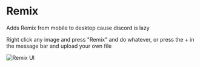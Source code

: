 # Remix
Adds Remix from mobile to desktop cause discord is lazy

Right click any image and press "Remix" and do whatever, or press the + in the message bar and upload your own file

![Remix UI](https://github.com/Vendicated/Vencord/assets/84212701/ce212de8-9ea3-4f1a-9533-ca116e21c90c)
